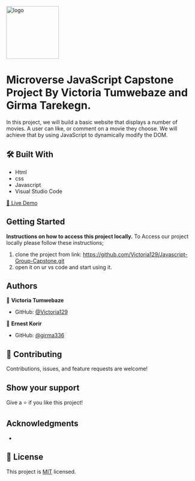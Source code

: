 
 <img src="murple_logo.png" alt="logo" width="140"  height="auto" />
  <br/>

# Microverse JavaScript Capstone Project By Victoria Tumwebaze and Girma Tarekegn. 

In this project, we will build a basic website that displays a number of movies. A user can like, or comment on a movie they choose. We will achieve that by using JavaScript to dynamically modify the DOM.


## 🛠 Built With

- Html
- css
- Javascript
- Visual Studio Code

 [🚀 Live Demo](https://victoria129.github.io/Javascript-Group-Capstone/dist/)

## Getting Started

**Instructions on how to access this project locally.**
 To Access our project locally please follow these instructions;
1. clone the project from link: https://github.com/Victoria129/Javascript-Group-Capstone.git
2. open it on ur vs code and start using it. 


## Authors


👤 **Victoria Tumwebaze**

- GitHub: [@Victoria129](https://github.com/Victoria129)

👤 **Ernest Korir**
- GitHub: [@girma336](https://github.com/girma336)


## 🤝 Contributing

Contributions, issues, and feature requests are welcome!


## Show your support

Give a ⭐️ if you like this project!

## Acknowledgments

-

## 📝 License

This project is [MIT](./MIT.md) licensed.
